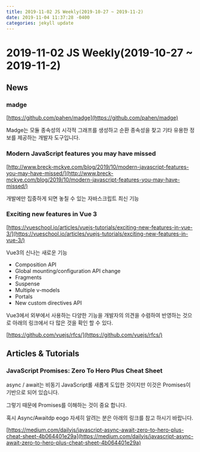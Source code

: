 ```yaml
---
title: 2019-11-02 JS Weekly(2019-10-27 ~ 2019-11-2)
date: 2019-11-04 11:37:28 -0400
categories: jekyll update
---
```


# 2019-11-02 JS Weekly(2019-10-27 ~ 2019-11-2)

## News

### madge

[https://github.com/pahen/madge](https://github.com/pahen/madge)

Madge는 모듈 종속성의 시각적 그래프를 생성하고 순환 종속성을 찾고 기타 유용한 정보를 제공하는 개발자 도구입니다.

### Modern JavaScript features you may have missed

[http://www.breck-mckye.com/blog/2019/10/modern-javascript-features-you-may-have-missed/](http://www.breck-mckye.com/blog/2019/10/modern-javascript-features-you-may-have-missed/)

개발에만 집중하게 되면 놓칠 수 있는 자바스크립트 최신 기능

### Exciting new features in Vue 3

[https://vueschool.io/articles/vuejs-tutorials/exciting-new-features-in-vue-3/](https://vueschool.io/articles/vuejs-tutorials/exciting-new-features-in-vue-3/)

Vue3의 신나는 새로운 기능

- Composition API
- Global mounting/configuration API change
- Fragments
- Suspense
- Multiple v-models
- Portals
- New custom directives API

Vue3에서 외부에서 사용하는 다양한 기능을 개발자의 의견을 수렴하여 반영하는 것으로 아래의 링크에서 다 많은 것을 확인 할 수 있다.

[https://github.com/vuejs/rfcs/](https://github.com/vuejs/rfcs/)

## Articles & Tutorials

### JavaScript Promises: Zero To Hero Plus Cheat Sheet

async / await는 비동기 JavaScript롤 새롭게 도입한 것이지만 이것은 Promises이 기반으로 되어 있습니다.

그렇기 때문에 Promises를 이해하는 것이 중요 합니다.

혹시 Async/Awaitdp eogo 자세히 알려는 분은 아래의 링크를 참고 하시기 바랍니다.

[https://medium.com/dailyjs/javascript-async-await-zero-to-hero-plus-cheat-sheet-4b064401e29a](https://medium.com/dailyjs/javascript-async-await-zero-to-hero-plus-cheat-sheet-4b064401e29a)

